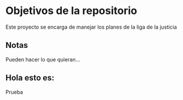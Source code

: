 # Objetivos de la repositorio

Este proyecto se encarga de manejar los planes de la liga de la justicia


## Notas
Pueden hacer lo que quieran...

## Hola esto es:
Prueba